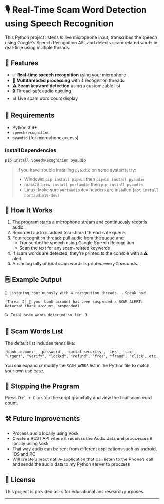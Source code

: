 # 🎙️ Real-Time Scam Word Detection using Speech Recognition

This Python project listens to live microphone input, transcribes the speech using Google's Speech Recognition API, and detects scam-related words in real-time using multiple threads.

## 🚀 Features

- ✅ **Real-time speech recognition** using your microphone
- 🧠 **Multithreaded processing** with 4 recognition threads
- ⚠️ **Scam keyword detection** using a customizable list
- 🔒 Thread-safe audio queuing
- 📊 Live scam word count display

## 🧰 Requirements

- Python 3.6+
- `speechrecognition`
- `pyaudio` (for microphone access)

### Install Dependencies

```bash
pip install SpeechRecognition pyaudio
```

> If you have trouble installing `pyaudio` on some systems, try:
> 
> - Windows: `pip install pipwin` then `pipwin install pyaudio`
> - macOS: `brew install portaudio` then `pip install pyaudio`
> - Linux: Make sure `portaudio` dev headers are installed (`apt install portaudio19-dev`)

## 🧪 How It Works

1. The program starts a microphone stream and continuously records audio.
2. Recorded audio is added to a shared thread-safe queue.
3. Four recognition threads pull audio from the queue and:
   - Transcribe the speech using Google Speech Recognition
   - Scan the text for any scam-related keywords
4. If scam words are detected, they're printed to the console with a ⚠️ alert.
5. A running tally of total scam words is printed every 5 seconds.

## 🗒️ Example Output

```
🎤 Listening continuously with 4 recognition threads... Speak now!

[Thread 2] 📝 your bank account has been suspended ⚠️ SCAM ALERT: Detected (bank account, suspended)

🔍 Total scam words detected so far: 3
```

## 🧠 Scam Words List

The default list includes terms like:

```
"bank account", "password", "social security", "IRS", "tax", 
"urgent", "verify", "locked", "refund", "free", "fraud", "click", etc.
```

You can expand or modify the `SCAM_WORDS` list in the Python file to match your own use case.

## 🛑 Stopping the Program

Press `Ctrl + C` to stop the script gracefully and view the final scam word count.

## 🛠️ Future Improvements

- Process audio locally using Vosk
- Create a REST API where it receives the Audio data and proccesses it locally using Vosk
- That way audio can be sent from different applications such as android, IOS and PC
- Will create a react native application that can listen to the Phone's call and sends the audio data to my Python server to proccess

## 📄 License

This project is provided as-is for educational and research purposes.

---
